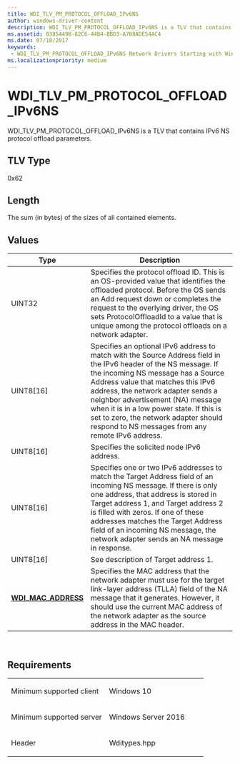 ```yaml
---
title: WDI_TLV_PM_PROTOCOL_OFFLOAD_IPv6NS
author: windows-driver-content
description: WDI_TLV_PM_PROTOCOL_OFFLOAD_IPv6NS is a TLV that contains IPv6 NS protocol offload parameters.
ms.assetid: 0385449B-82C6-44B4-BBD3-A708ADE54AC4
ms.date: 07/18/2017
keywords:
 - WDI_TLV_PM_PROTOCOL_OFFLOAD_IPv6NS Network Drivers Starting with Windows Vista
ms.localizationpriority: medium
---
```


# WDI\_TLV\_PM\_PROTOCOL\_OFFLOAD\_IPv6NS


WDI\_TLV\_PM\_PROTOCOL\_OFFLOAD\_IPv6NS is a TLV that contains IPv6 NS protocol offload parameters.

## TLV Type


0x62

## Length


The sum (in bytes) of the sizes of all contained elements.

## Values


| Type                                              | Description                                                                                                                                                                                                                                                                                                                                                                                                    |
|---------------------------------------------------|----------------------------------------------------------------------------------------------------------------------------------------------------------------------------------------------------------------------------------------------------------------------------------------------------------------------------------------------------------------------------------------------------------------|
| UINT32                                            | Specifies the protocol offload ID. This is an OS-provided value that identifies the offloaded protocol. Before the OS sends an Add request down or completes the request to the overlying driver, the OS sets ProtocolOffloadId to a value that is unique among the protocol offloads on a network adapter.                                                                                                    |
| UINT8\[16\]                                       | Specifies an optional IPv6 address to match with the Source Address field in the IPv6 header of the NS message. If the incoming NS message has a Source Address value that matches this IPv6 address, the network adapter sends a neighbor advertisement (NA) message when it is in a low power state. If this is set to zero, the network adapter should respond to NS messages from any remote IPv6 address. |
| UINT8\[16\]                                       | Specifies the solicited node IPv6 address.                                                                                                                                                                                                                                                                                                                                                                     |
| UINT8\[16\]                                       | Specifies one or two IPv6 addresses to match the Target Address field of an incoming NS message. If there is only one address, that address is stored in Target address 1, and Target address 2 is filled with zeros. If one of these addresses matches the Target Address field of an incoming NS message, the network adapter sends an NA message in response.                                               |
| UINT8\[16\]                                       | See description of Target address 1.                                                                                                                                                                                                                                                                                                                                                                           |
| [**WDI\_MAC\_ADDRESS**](https://msdn.microsoft.com/library/windows/hardware/dn926071) | Specifies the MAC address that the network adapter must use for the target link-layer address (TLLA) field of the NA message that it generates. However, it should use the current MAC address of the network adapter as the source address in the MAC header.                                                                                                                                                 |

 

Requirements
------------

<table>
<colgroup>
<col width="50%" />
<col width="50%" />
</colgroup>
<tbody>
<tr class="odd">
<td><p>Minimum supported client</p></td>
<td><p>Windows 10</p></td>
</tr>
<tr class="even">
<td><p>Minimum supported server</p></td>
<td><p>Windows Server 2016</p></td>
</tr>
<tr class="odd">
<td><p>Header</p></td>
<td>Wditypes.hpp</td>
</tr>
</tbody>
</table>

 

 




